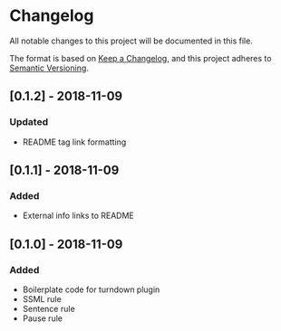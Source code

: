 # Changelog
All notable changes to this project will be documented in this file.

The format is based on [Keep a Changelog](https://keepachangelog.com/en/1.0.0/),
and this project adheres to [Semantic Versioning](https://semver.org/spec/v2.0.0.html).

## [0.1.2] - 2018-11-09
### Updated
- README tag link formatting


## [0.1.1] - 2018-11-09
### Added
- External info links to README

## [0.1.0] - 2018-11-09
### Added
- Boilerplate code for turndown plugin
- SSML rule
- Sentence rule
- Pause rule
